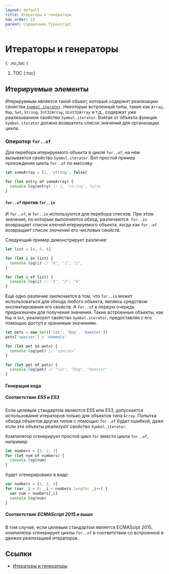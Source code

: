 ```yaml
---
layout: default
title: Итераторы и генераторы
nav_order: 12
parent: Справочник Typescript
---
```


<!-- prettier-ignore-start -->
# Итераторы и генераторы
{: .no_toc }
<!-- prettier-ignore-end -->

<!-- prettier-ignore -->
1. TOC
{:toc}

## Итерируемые элементы

Итерируемым является такой объект, который содержит реализацию свойства [`Symbol.iterator`](Symbols.html#symboliterator).
Некоторые встроенный типы, такие как `Array`, `Map`, `Set`, `String`, `Int32Array`, `Uint32Array` и т.д., содержат уже реализованное свойство `Symbol.iterator`.
Взятая от объекта функция `Symbol.iterator` должна возвратить список значений для организации цикла.

### Оператор `for..of`

Для перебора итерируемого объекта в цикле `for..of`, на нём вызывается свойство `Symbol.iterator`.
Вот простой пример прохождения цикла `for..of` по массиву:

```ts
let someArray = [1, 'string', false]

for (let entry of someArray) {
  console.log(entry) // 1, "string", false
}
```

#### `for..of` против `for..in`

И `for..of`, и `for..in` используются для перебора списков. При этом значения, по которым выполняется обход, различаются. `for..in` возвращает список _ключей_ итерируемого объекта, когда как `for..of` возвращает список _значений_ его числовых свойств.

Следующий пример демонстрирует различие:

```ts
let list = [4, 5, 6]

for (let i in list) {
  console.log(i) // "0", "1", "2",
}

for (let i of list) {
  console.log(i) // "4", "5", "6"
}
```

Ещё одно различие заключается в том, что `for..in` может использоваться для обхода любого объекта, являясь средством инспектирования его свойств.
А `for..of` в первую очередь предназначен для получения значений. Такие встроенные объекты, как `Map` и `Set`, реализуют свойство `Symbol.iterator`, предоставляя с его помощью доступ к хранимым значениям.

```ts
let pets = new Set(['Cat', 'Dog', 'Hamster'])
pets['species'] = 'mammals'

for (let pet in pets) {
  console.log(pet) // "species"
}

for (let pet of pets) {
  console.log(pet) // "Cat", "Dog", "Hamster"
}
```

#### Генерация кода

##### Соответствие ES5 и ES3

Если целевым стандартом являются ES5 или ES3, допускается использование итераторов только для объектов типа `Array`.
Попытка обхода объектов других типов с помощью `for..of` будет ошибкой, даже если эти объекты реализуют свойство `Symbol.iterator`.

Компилятор сгенерирует простой цикл `for` вместо цикла `for..of`, например:

```ts
let numbers = [1, 2, 3]
for (let num of numbers) {
  console.log(num)
}
```

будет сгенерировано в виде:

```js
var numbers = [1, 2, 3]
for (var _i = 0; _i < numbers.length; _i++) {
  var num = numbers[_i]
  console.log(num)
}
```

##### Соответствие ECMAScript 2015 и выше

В том случае, если целевым стандартом является ECMAScipt 2015, компилятор сгенерирует циклы `for..of` в соответствии со встроенной в движок реализацией итераторов.

## Ссылки

- [Итераторы и генераторы](http://typescript-lang.ru/docs/Iterators%20and%20Generators.html)
